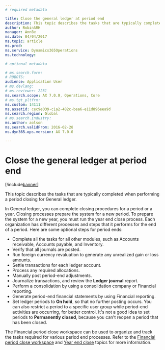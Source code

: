 ```yaml
---
# required metadata

title: Close the general ledger at period end
description: This topic describes the tasks that are typically completed when performing a period closing for General ledger. 
author: RobinARH
manager: AnnBe
ms.date: 04/04/2017
ms.topic: article
ms.prod: 
ms.service: Dynamics365Operations
ms.technology: 

# optional metadata

# ms.search.form: 
# ROBOTS: 
audience: Application User
# ms.devlang: 
# ms.reviewer: 2231
ms.search.scope: AX 7.0.0, Operations, Core
# ms.tgt_pltfrm: 
ms.custom: 14111
ms.assetid: cec9e039-c1a2-482c-bea6-e11d896eea9d
ms.search.region: Global
# ms.search.industry: 
ms.author: aolson
ms.search.validFrom: 2016-02-28
ms.dyn365.ops.version: AX 7.0.0

---
```


# Close the general ledger at period end

[!include[banner](../includes/banner.md)]


This topic describes the tasks that are typically completed when performing a period closing for General ledger. 

In General ledger, you can complete closing procedures for a period or a year. Closing processes prepare the system for a new period. To prepare the system for a new year, you must run the year end close process. Each organization has different processes and steps that it performs for the end of a period. Here are some optional steps for period ends:

-   Complete all the tasks for all other modules, such as Accounts receivable, Accounts payable, and Inventory.
-   Verify that all journals are posted.
-   Run foreign currency revaluation to generate any unrealized gain or loss amounts.
-   Settle transactions for each ledger account.
-   Process any required allocations.
-   Manually post period-end adjustments.
-   Journalize transactions, and review the **Ledger journal** report.
-   Perform a consolidation by using a consolidation company or Financial reporting.
-   Generate period-end financial statements by using Financial reporting.
-   Set ledger periods to **On hold**, so that no further posting occurs. You can also restrict a period to a specific user group while period-end activities are occurring, for better control. It's not a good idea to set periods to **Permanently closed**, because you can't reopen a period that has been closed.

The Financial period close workspace can be used to organize and track the tasks required for various period end processes. Refer to the [Financial period close workspace](financial-period-close-workspace.md) and [Year end close](Year-end-close.md) topics for more information. 





